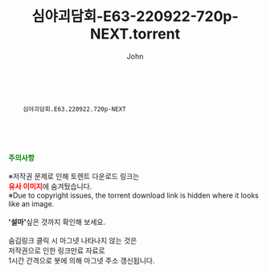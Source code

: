 ﻿---
layout: post
title:  "    심야괴담회-E63-220922-720p-NEXT.torrent"
author: John
categories: [ TV ]
tags: [  ]
image:  
description: "    심야괴담회-E63-220922-720p-NEXT torrent 정보 공유"
toc: true
toc_sticky: true
---

<br>

        심야괴담회.E63.220922.720p-NEXT  
    
<br><br><br>
<p data-ke-size="size16"><b><span style="color: green;">주의사항</span></b><br /><br />※저작권 문제로 인해 토렌트 다운로드 링크는<br /><b><span style="color: red;">유사 이미지</span></b>에 숨겨뒀습니다.<br />※Due to copyright issues, the torrent download link is hidden where it looks like an image.<br /><br /><b>'설마'</b>싶은 것까지 확인해 보세요.<br /><br />숨김링크 클릭 시 마그넷 나타나지 않는 것은<br />저작권으로 인한 링크만료 자료로<br />1시간 간격으로 봇에 의해 마그넷 주소 갱신됩니다.</p>
